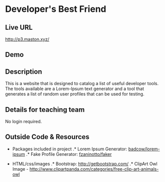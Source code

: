# Developer's Best Friend

## Live URL
<http://p3.maston.xyz/>

## Demo


## Description
This is a website that is designed to catalog a list of useful developer tools.
The tools available are a Lorem-Ipsum text generator and a tool that generates a list of random user profiles that can be used for testing.

## Details for teaching team
No login required.

## Outside Code & Resources

* Packages included in project
.* Lorem Ipsum Generator: [badcow/lorem-ipsum](https://packagist.org/packages/badcow/lorem-ipsum)
.* Fake Profile Generator: [fzaninotto/faker](https://packagist.org/packages/fzaninotto/faker)

* HTML/css/images
.* Bootstrap: http://getbootstrap.com/
.* ClipArt Owl Image - http://www.clipartpanda.com/categories/free-clip-art-animals-owl

